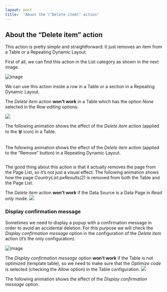 ```yaml
---
layout: post
title:  "About the \"Delete item\" action"
---
```


<h2 id="about-the-delete-item-action">About the “Delete item” action</h2>

<p>This action is pretty simple and straightforward: It just removes an item from a Table or a Repeating Dynamic Layout.</p>

<p>First of all, we can find this action in the List category as shown in the next image.</p>

<img src="HOLA_files/141845370-be3a5538-aada-429b-8b5d-c5be8579be58.png" alt="image">

<p>We can use this action inside a row in a Table or a section in a Repeating Dynamic Layout.</p>

<div class="important">
  <p>
    The <i>Delete item</i> action <b>won't work</b> in a Table which has the option <em>None</em> selected in the <em>Row editing</em> options.
  </p>
    <img src="HOLA_files/142218077-c45b0b17-6cb1-44df-835e-6ccc84910792.png">
</div>

<p>The following animation shows the effect of the <em>Delete item</em> action (applied to the 🗑 icon) in a Table.</p>

<img data-gifffer="https://raw.githubusercontent.com/dfrankmv/pegablog/gh-pages/img/QIaGe12ltC.gif" />

<p>The following animation shows the effect of the <em>Delete item</em> action (applied to the “Remove” button) in a Repeating Dynamic Layout.</p>

<img data-gifffer="https://raw.githubusercontent.com/dfrankmv/pegablog/gh-pages/img/xt4ddcBPwT.gif" />

<p>The good thing about this action is that it actually removes the page
 from the Page List, so it’s not just a visual effect. The following 
animation shows how the page <em>CountryList.pxResults(2)</em> is removed from both the Table and the Page List.</p>

<img data-gifffer="https://raw.githubusercontent.com/dfrankmv/pegablog/gh-pages/img/8CL0nGgwDN.gif" />

<div class="block important">
    The <em>Delete item</em> action <strong>won't work</strong> if the Data Source is a Data Page in <em>Read only</em> mode.
    <img src="HOLA_files/141976362-6fbb50c6-2f7a-418f-982f-4c47ad4ce06b.png">
</div>

<h3 id="display-confirmation-message">Display confirmation message</h3>

<p>Sometimes we need to display a popup with a confirmation message in 
order to avoid an accidental deletion. For this purpose we will check 
the <em>Display confirmation message</em> option in the configuration of the <em>Delete item</em> action (it’s the only configuration).</p>

<p><img src="HOLA_files/142224724-402e0c7b-9258-4b9c-829f-3e8df937d4c8.png" alt="image"></p>

<div class="block important">
    The <em>Display confirmation message</em> option <strong>won't work</strong> if the Table is not optimized (template table), so we need to make sure that the <em>Optimize code</em> is selected (checking the <em>Allow</em> option) in the Table configuration.
    <img src="HOLA_files/142223013-7e6d801e-3dd6-46ed-9949-1fb538fd8328.png">
</div>

<p>The following animation shows the effect of the <em>Display confirmation message</em> option.</p>

<img data-gifffer="https://raw.githubusercontent.com/dfrankmv/pegablog/gh-pages/img/JOQJwuhEsr.gif" />
